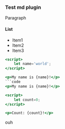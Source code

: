 ### Test md plugin ###

Paragraph

#### List ####

* Item1
* Item2
* Item3

```htm example
<script>
    let name='world';
</script>

<p>My name is {name}!</p>
```code
<p>My name is {name}!</p>
```

```htm example
<script>
    let count=0;
</script>

<p>Count: {count}!</p>
```
ouh